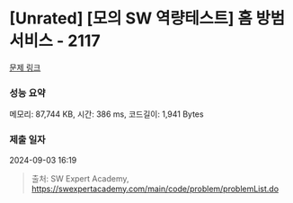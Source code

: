 # [Unrated] [모의 SW 역량테스트] 홈 방범 서비스 - 2117 

[문제 링크](https://swexpertacademy.com/main/code/problem/problemDetail.do?contestProbId=AV5V61LqAf8DFAWu) 

### 성능 요약

메모리: 87,744 KB, 시간: 386 ms, 코드길이: 1,941 Bytes

### 제출 일자

2024-09-03 16:19



> 출처: SW Expert Academy, https://swexpertacademy.com/main/code/problem/problemList.do
